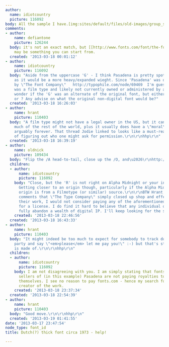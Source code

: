 ```yaml
---
author:
  name: idiotcountry
  picture: 116092
body: All the sample I have.[img:sites/default/files/old-images/group_sample_4213.jpg]
comments:
- author:
    name: defiantone
    picture: 126244
  body: it's not an exact match, but [[http://www.fonts.com/font/the-font-company/pasadena/heavy|Pasadena]]
    may be something you can start from.
  created: '2013-03-18 00:01:12'
- author:
    name: idiotcountry
    picture: 116092
  body: "Aside from the uppercase 'G' - I think Pasadena is pretty spot on as long
    as it would be a more heavy/expanded wieght. Since 'Pasadena' was originally digitized
    by \"The Font Company\"   http://typophile.com/node/69469  I'm guessing the original
    was a film type and likely not currently owned or administered by anyone?\r\n\r\nI
    wonder if the 'G' was an alternate of the original font, but either not digitized
    or ? Any advise on what the original non-digital font would be?"
  created: '2013-03-18 16:26:03'
- author:
    name: hrant
    picture: 110403
  body: "A film type might not have a legal owner in the US, but it can have one in
    much of the rest of the world, plus it usually does have a \"moral\" owner anywhere,
    arguably forever. That thread Jodie linked to looks like a must-read in terms
    of figuring out who one might ask for permission.\r\n\r\nhhp\r\n"
  created: '2013-03-18 16:39:19'
- author:
    name: oldnick
    picture: 109434
  body: "Flip the /A head-to-tail, close up the /O, and\u2026\r\nhttp://www.myfonts.com/fonts/nicksfonts/mister-bones-nf/"
  children:
  - author:
      name: idiotcountry
      picture: 116092
    body: "Close, but the 'R' is not right on Alpha Midnight or your interpretation.
      Getting closer to an origin though, particularly if the Alpha Midnight Solotype
      origin is from a Filmotype (or similar) source.\r\n\r\nBTW Hrant, based on the
      comments that \"The Type Company\" simply closed up shop and effectively abandoned
      their work, I would not consider paying any of the aforementioned font vendors
      for a license. I do find it hard to believe that any individual or entity would
      fully abandon a wealth of digital IP. I'll keep looking for the source."
    created: '2013-03-18 22:46:56'
  created: '2013-03-18 16:43:33'
- author:
    name: hrant
    picture: 110403
  body: "It might indeed be too much to expect for somebody to track down a disinterested
    party and say \"<em>please</em> let me pay you!\" :-) but that's still what honor
    is made of.\r\n\r\nhhp\r\n"
  children:
  - author:
      name: idiotcountry
      picture: 116092
    body: I am not disagreeing with you. I am simply stating that fonts.com and other
      sellers of (in this example) Pasadena are not paying royalties to anyone but
      themselves. I see no reason to pay fonts.com - hence my search for the underlying
      creator of the work.
    created: '2013-03-18 23:37:34'
  created: '2013-03-18 22:54:39'
- author:
    name: hrant
    picture: 110403
  body: "Good move.\r\n\r\nhhp\r\n"
  created: '2013-03-19 01:41:55'
date: '2013-03-17 23:47:54'
node_type: font_id
title: Dutch(?) thick font circa 1973 - help!

---
```

